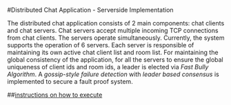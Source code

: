 #Distributed Chat Application - Serverside Implementation

The distributed chat application consists of 2 main components: chat clients and chat servers. Chat servers accept multiple incoming TCP connections from chat clients. The servers operate simultaneously. Currently, the system supports the operation of 6 servers. Each server is responsible of maintaining its own active chat client list and room list. For maintaining the global consistency of the application, for all the servers to ensure the global uniqueness of client ids and room ids, a leader is elected via _Fast Bully Algorithm_. A _gossip-style failure detection_ with _leader based consensus_ is implemented to secure a fault proof system.

##<u>instructions on how to execute</u>